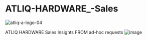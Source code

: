 # ATLIQ-HARDWARE_-Sales


![atliq-a-logo-04](https://github.com/datafitness/ATLIQ-HARDWARE_-Sales/assets/163381138/43e2f0b3-5832-49e5-8047-f2db9f0408c1)






ATLIQ HARDWARE
Sales Insights FROM ad-hoc requests
![image](https://github.com/datafitness/ATLIQ-HARDWARE_-Sales/assets/163381138/e26ab5e6-c77a-48a4-83bc-8518132fcf44)
